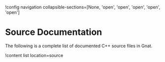 !config navigation collapsible-sections=[None, 'open', 'open', 'open', 'open', 'open']

# Source Documentation

The following is a complete list of documented C++ source files in Gnat.

!content list location=source
